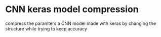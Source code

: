 # CNN keras model compression
compress the paramters a CNN model made with keras by changing the structure while trying to keep accuracy 
